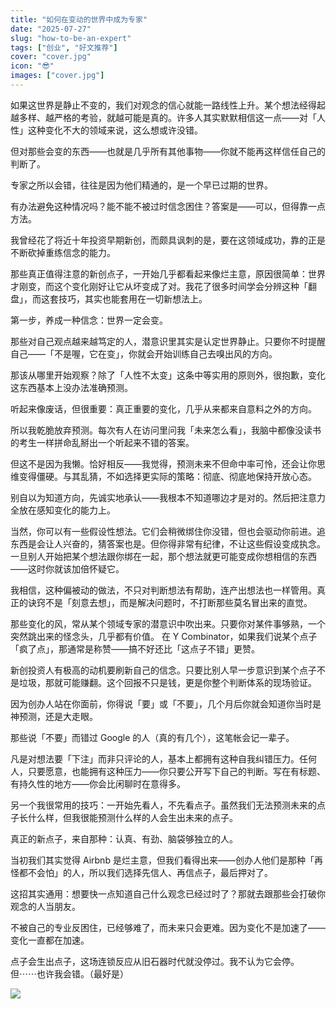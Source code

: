 ```yaml
---
title: "如何在变动的世界中成为专家"
date: "2025-07-27"
slug: "how-to-be-an-expert"
tags: ["创业", "好文推荐"]
cover: "cover.jpg"
icon: "😎"
images: ["cover.jpg"]
---
```

如果这世界是静止不变的，我们对观念的信心就能一路线性上升。某个想法经得起越多样、越严格的考验，就越可能是真的。许多人其实默默相信这一点——对「人性」这种变化不大的领域来说，这么想或许没错。



但对那些会变的东西——也就是几乎所有其他事物——你就不能再这样信任自己的判断了。



专家之所以会错，往往是因为他们精通的，是一个早已过期的世界。



有办法避免这种情况吗？能不能不被过时信念困住？答案是——可以，但得靠一点方法。



我曾经花了将近十年投资早期新创，而颇具讽刺的是，要在这领域成功，靠的正是不断砍掉重练信念的能力。



那些真正值得注意的新创点子，一开始几乎都看起来像烂主意，原因很简单：世界才刚变，而这个变化刚好让它从坏变成了对。我花了很多时间学会分辨这种「翻盘」，而这套技巧，其实也能套用在一切新想法上。



第一步，养成一种信念：世界一定会变。



那些对自己观点越来越笃定的人，潜意识里其实是认定世界静止。只要你不时提醒自己——「不是喔，它在变」，你就会开始训练自己去嗅出风的方向。



那该从哪里开始观察？除了「人性不太变」这条中等实用的原则外，很抱歉，变化这东西基本上没办法准确预测。



听起来像废话，但很重要：真正重要的变化，几乎从来都来自意料之外的方向。



所以我乾脆放弃预测。每次有人在访问里问我「未来怎么看」，我脑中都像没读书的考生一样拼命乱掰出一个听起来不错的答案。



但这不是因为我懒。恰好相反——我觉得，预测未来不但命中率可怜，还会让你思维变得僵硬。与其乱猜，不如选择更实际的策略：彻底、彻底地保持开放心态。



别自以为知道方向，先诚实地承认——我根本不知道哪边才是对的。然后把注意力全放在感知变化的能力上。



当然，你可以有一些假设性想法。它们会稍微绑住你没错，但也会驱动你前进。追东西是会让人兴奋的，猜答案也是。但你得非常有纪律，不让这些假设变成执念。
一旦别人开始把某个想法跟你绑在一起，那个想法就更可能变成你想相信的东西——这时你就该加倍怀疑它。



我相信，这种偏被动的做法，不只对判断想法有帮助，连产出想法也一样管用。真正的诀窍不是「刻意去想」，而是解决问题时，不打断那些莫名冒出来的直觉。



那些变化的风，常从某个领域专家的潜意识中吹出来。只要你对某件事够熟，一个突然跳出来的怪念头，几乎都有价值。
在 Y Combinator，如果我们说某个点子「疯了点」，那通常是称赞——搞不好还比「这点子不错」更赞。



新创投资人有极高的动机要刷新自己的信念。只要比别人早一步意识到某个点子不是垃圾，那就可能赚翻。这个回报不只是钱，更是你整个判断体系的现场验证。



因为创办人站在你面前，你得说「要」或「不要」，几个月后你就会知道你当时是神预测，还是大走眼。



那些说「不要」而错过 Google 的人（真的有几个），这笔帐会记一辈子。



凡是对想法要「下注」而非只评论的人，基本上都拥有这种自我纠错压力。任何人，只要愿意，也能拥有这种压力——你只要公开写下自己的判断。写在有标题、有持久性的地方——你会比闲聊时在意得多。



另一个我很常用的技巧：一开始先看人，不先看点子。虽然我们无法预测未来的点子长什么样，但我很能预测什么样的人会生出未来的点子。



真正的新点子，来自那种：认真、有劲、脑袋够独立的人。



当初我们其实觉得 Airbnb 是烂主意，但我们看得出来——创办人他们是那种「再怪都不会怕」的人，所以我们选择先信人、再信点子，最后押对了。



这招其实通用：想要快一点知道自己什么观念已经过时了？那就去跟那些会打破你观念的人当朋友。



不被自己的专业反困住，已经够难了，而未来只会更难。因为变化不是加速了——变化一直都在加速。



点子会生出点子，这场连锁反应从旧石器时代就没停过。我不认为它会停。
但⋯⋯也许我会错。（最好是）




![](https://prod-files-secure.s3.us-west-2.amazonaws.com/112d0858-5090-4d34-a606-b75eb8d65fd2/46476355-9cf3-4e99-9b7a-3531bc426380/1000202064.png?X-Amz-Algorithm=AWS4-HMAC-SHA256&X-Amz-Content-Sha256=UNSIGNED-PAYLOAD&X-Amz-Credential=ASIAZI2LB466WMG4FLW7%2F20251030%2Fus-west-2%2Fs3%2Faws4_request&X-Amz-Date=20251030T204645Z&X-Amz-Expires=3600&X-Amz-Security-Token=IQoJb3JpZ2luX2VjEDwaCXVzLXdlc3QtMiJGMEQCIAuwnolOkwYjrCLWWD%2FeASl0DdtLW0feK36QOgmnwFtUAiBRqN7ZP5k7dADwJajQLDtVE2N3ZwkCnNxWYYVeTJsysCqIBAj1%2F%2F%2F%2F%2F%2F%2F%2F%2F%2F8BEAAaDDYzNzQyMzE4MzgwNSIMWDsZcQdgZsPS7WgEKtwDNqytzqPIx3WgV02myCgHOvkTYPOpifNpAPX2QtRrpNRD9nHG6%2BgLXexjgq3esw27WFv%2BAJWUgAQ4R4SasK0fCuS3720tv5NDNiJ5F3bm0pxRiM5wCFsxUp53dUBJmJlPpl%2BhXhMnm6%2FjIFHA%2Bo93WshLcliffoXrdsCwG2%2FMGIZYr3Z%2FIuEgDHV8v%2BhBxq2Po%2FO2uExJpuTeTGWZaKB8UQsEkAtjGSEuCgUVW%2BtodLAEojDTh9tFQeaacrjFfA1AHJzeemyj3h7TsH8OCBbZfAi%2BGsP6GWy81ZtEdNq01fKu5HUZU0Mkt0elZf0rr%2B0yK10ABDNWWc85Ka7YSd7XHESpVrwS4hg3F1JFPOVVTONMDcPc9zgMYQ3N2zq5R7KXNiv1FywmsM%2FWZFnQZ2ne7Gx8ZoB5oTQZ%2BW795IDgS8jUcl2VEE9CikrZ%2FdvaQIyGGZn6dKEofEugdSG%2BUCwnngz2C86FCGEnQbc1cM8zFt3%2BLjEp1ZlyaBBF%2FFyws2gQHVWjH0tJ%2BwXlmpuCLdPkPoXHUvNH8F301cyeZ3uLQ43nxm%2FWizIb8Wze0BxgNS8t9LHKg384Wsi%2FW%2FLSOPDgBt1wq20GQujFm6APqx4LZST7IH1faJNxaguKfKowzImPyAY6pgG3%2BvLS5ZHbsCEW9dUGeuTYPCMQWaW7nWokieiCXwh6Cr%2BWtUzgij9ienXzrn1AhIJg3JLWnmdn%2F1jKBiuxawNy6WXPYpBQdkROvRDv%2Fpd591cGj8h9KTfBs58A6UHZrBFr843BautxrQ0ICB1HxSjt%2BTByNtthZ2hOGNlMzNWnSQFiHFlRf8o1knNFlcj0wdtYRqMONIH3ENx5ZK5MPcKUBun3GmNs&X-Amz-Signature=e84364d83c38047d4d22c75348403da1bd20898818eb050dd5168e5fbaa5a6eb&X-Amz-SignedHeaders=host&x-amz-checksum-mode=ENABLED&x-id=GetObject)

